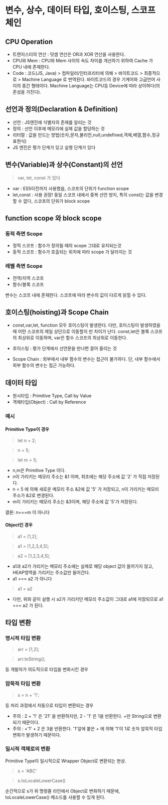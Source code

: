# 변수, 상수, 데이터 타입, 호이스팅, 스코프체인

## CPU Operation

- 트랜지스터의 연산 : 덧셈 연산은 OR과 XOR 연산을 사용한다.
- CPU와 Mem : CPU와 Mem 사이의 속도 차이를 개선하기 위하여 Cache 가 CPU 내에 존재한다.
- Code : 코드(JS, Java) > 컴파일러/인터프리터에 의해 > 바이트코드 > 최종적으로 > Machine Language 로 번역된다. 바이트코드의 경우 기계어와 고급언어 사이의 중간 형태이다. Machine Language는 CPU등 Device에 따라 상이하다(의존성을 가진다).

## 선언과 정의(Declaration & Definition)

- 선언 : JS엔진에 식별자의 존재를 알리는 것
- 정의 : 선언 이후에 메모리에 실제 값을 할당하는 것
- 리터럴 : 값을 만드는 방법(숫자,문자,불리언,null,undefined,객체,배열,함수,정규표현식)
- JS 엔진은 평가 단계가 있고 실행 단계가 있다

## 변수(Variable)과 상수(Constant)의 선언

> var, let, const 가 있다

- var : ES5이전까지 사용했음, 스코프의 단위가 function scope
- let,const : 사용 권장! 동일 스코프 내에서 중복 선언 방지, 특히 const는 값을 변경할 수 없다, 스코프의 단위가 block scope

## function scope 와 block scope

### 동적 측면 Scope

- 정적 스코프 : 함수가 정의될 때의 scope 그대로 유지되는것
- 동적 스코프 : 함수가 호출되는 위치에 따라 scope 가 달라지는 것

### 레벨 측면 Scope

- 전역/지역 스코프
- 함수/블록 스코프

변수는 스코프 내에 존재한다. 스코프에 따라 변수의 값이 다르게 읽힐 수 있다.

## 호이스팅(hoisting)과 Scope Chain

- const,var,let, function 모두 호이스팅이 발생한다. 다만, 호이스팅이 발생하였을때 어떤 스코프의 제일 상단으로 이동할지 만 차이가 난다. const,let은 블록 스코프의 최상위로 이동하며, var은 함수 스코프의 최상위로 이동한다.

- 호이스팅 : 평가 단계에서 선언문을 만나면 끌어 올리는 것
- Scope Chain : 외부에서 내부 함수의 변수는 접근이 불가하다. 단, 내부 함수에서 외부 함수의 변수는 접근 가능하다.

## 데이터 타입

- 원시타입 : Primitive Type, Call by Value
- 객체타입(Object) : Call by Reference

### 예시

#### Primitive Type이 경우

> let n = 2;

> n = 5;

> let m = 5;

- n,m은 Primitive Type 이다.
- n이 가리키는 메모리 주소는 &1 이며, 최초에는 해당 주소에 값 '2' 가 직접 저장된다.
- n = 5 에 의해 새로운 메모리 주소 &2에 값 '5' 가 저장되고, n이 가리키는 메모리 주소가 &2로 변경된다.
- m이 가리키는 메모리 주소는 &3이며, 해당 주소에 값 '5'가 저장된다.

결론: n===m 이 아니다

#### Object인 경우

> a1 = [1,2];

> a1 = [1,2,3,4,5];

> a2 = [1,2,3,4,5];

- a1과 a2가 가리키는 메모리 주소에는 실제로 해당 object 값이 들어가지 않고, HEAP영역을 가리키는 주소값만 들어간다.
- a1 === a2 가 아니다

> a1 = a2

- 다만, 위와 같이 실행 시 a2가 가리키던 메모리 주소값이 그대로 a1에 저장되므로 a1 === a2 가 된다.

## 타입 변환

### 명시적 타입 변환

> arr = [1,2];

> arr.toString();

등 개발자가 의도적으로 타입을 변화시킨 경우

### 암묵적 타입 변환

> s = n + '1';

등 처리 과정에서 자동으로 타입이 변환되는 경우

- 주의 : 2 + '1' 은 '21' 을 반환하지만, 2 - '1' 은 1을 반환한다. +만 String으로 변환되기 때문이다.
- 주의 : +'1' + 2 은 3을 반환한다. '1'앞에 붙은 + 에 의해 '1'이 1로 숫자 암묵적 타입 변화가 발생하기 때문이다.

### 일시적 객체로의 변환

Primitive Type이 일시적으로 Wrapper Object로 변환되는 현상.

> s = 'ABC'

> s.toLocaleLowerCase()

순간적으로 s가 위 명령줄 라인에서 Object로 변화하기 때문에, toLocaleLowerCase() 메소드를 사용할 수 있게 된다.
